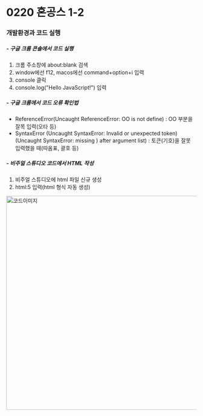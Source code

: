 # 0220 혼공스 1-2
### 개발환경과 코드 실행
##### - 구글 크롬 콘솔에서 코드 실행
1. 크롬 주소창에 about:blank 검색
2. window에선 f12, macos에선 command+option+i 입력
3. console 클릭
4. console.log("Hello JavaScript!") 입력
##### - 구글 크롬에서 코드 오류 확인법
- ReferenceError(Uncaught ReferenceError: OO is not define)
: OO 부분을 잘목 입력(오타 등)
- SyntaxError
(Uncaught SyntaxError: Invalid or unexpected token)
(Uncaught SyntaxError: missing ) after argument list)
: 토큰(기호)을 잘못 입력했을 때(따옴표, 괄호 등)
##### - 비주얼 스튜디오 코드에서 HTML 작성
1. 비주얼 스튜디오에 html 파일 신규 생성
2. html:5 입력(html 형식 자동 생성)
<img width="565" alt="코드이미지" src="https://user-images.githubusercontent.com/59161455/154845878-ccfad0e3-d2cd-4d71-a931-984a943d2e8f.png">
